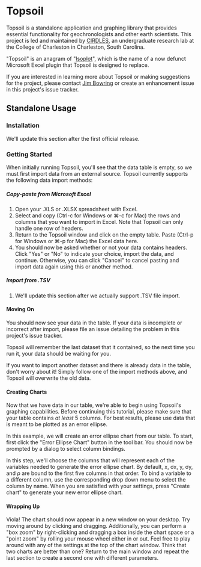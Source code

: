Topsoil
=======

Topsoil is a standalone application and graphing library that provides essential
functionality for geochronologists and other earth scientists. This project is
led and maintained by [CIRDLES](http://cirdles.org), an undergraduate research
lab at the College of Charleston in Charleston, South Carolina.

"Topsoil" is an anagram of "[Isoplot](http://bgc.org/isoplot_etc/isoplot.html)",
which is the name of a now defunct Microsoft Excel plugin that Topsoil is
designed to replace.

If you are interested in learning more about Topsoil or making suggestions for
the project, please contact [Jim Bowring](mailto://bowringj@cofc.edu) or create
an enhancement issue in this project's issue tracker.

Standalone Usage
----------------

### Installation

We'll update this section after the first official release.

### Getting Started

When initially running Topsoil, you'll see that the data table is empty, so we
must first import data from an external source. Topsoil currently supports the
following data import methods:

##### Copy-paste from Microsoft Excel

1. Open your .XLS or .XLSX spreadsheet with Excel.
2. Select and copy (Ctrl-c for Windows or ⌘-c for Mac) the rows and columns
   that you want to import in Excel. Note that Topsoil can only handle one row
   of headers.
3. Return to the Topsoil window and click on the empty table. Paste (Ctrl-p for
   Windows or ⌘-p for Mac) the Excel data here.
4. You should now be asked whether or not your data contains headers. Click
   "Yes" or "No" to indicate your choice, import the data, and continue. 
   Otherwise, you can click "Cancel" to cancel pasting and import data again
   using this or another method.

##### Import from .TSV

1. We'll update this section after we actually support .TSV file import.

#### Moving On

You should now see your data in the table. If your data is incomplete or
incorrect after import, please file an issue detailing the problem in this
project's issue tracker.

Topsoil will remember the last dataset that it contained, so the next time you
run it, your data should be waiting for you.

If you want to import another dataset and there is already data in the table,
don't worry about it! Simply follow one of the import methods above, and Topsoil
will overwrite the old data.

#### Creating Charts

Now that we have data in our table, we're able to begin using Topsoil's graphing
capabilities. Before continuing this tutorial, please make sure that your table
contains _at least_ 5 columns. For best results, please use data that is meant
to be plotted as an error ellipse.

In this example, we will create an error ellipse chart from our table. To start,
first click the "Error Ellipse Chart" button in the tool bar. You should now be
prompted by a dialog to select column bindings.

In this step, we'll choose the columns that will represent each of the variables
needed to generate the error ellipse chart. By default, x, σx, y, σy, and ρ are
bound to the first five columns in that order. To bind a variable to a different
column, use the corresponding drop down menu to select the column by name. When
you are satisfied with your settings, press "Create chart" to generate your new
error ellipse chart.

#### Wrapping Up

Viola! The chart should now appear in a new window on your desktop. Try moving
around by clicking and dragging. Additionally, you can perform a "box zoom" by
right-clicking and dragging a box inside the chart space or a "point zoom" by
rolling your mouse wheel either in or out. Feel free to play around with any of
the settings at the top of the chart window. Think that two charts are better
than one? Return to the main window and repeat the last section to create a
second one with different parameters.